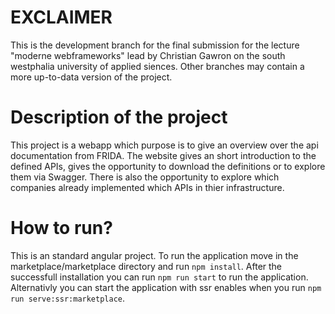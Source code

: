 # EXCLAIMER
This is the development branch for the final submission for the lecture "moderne webframeworks" lead by Christian Gawron on the south westphalia university of applied siences. Other branches may contain a more up-to-data version of the project.

# Description of the project
This project is a webapp which purpose is to give an overview over the api documentation from FRIDA. The website gives an short introduction to the defined APIs, gives the opportunity to download the definitions or to explore them via Swagger. There is also the opportunity to explore which companies already implemented which APIs in thier infrastructure.

# How to run?
This is an standard angular project. To run the application move in the marketplace/marketplace directory and run ```npm install```. After the successfull installation you can run ```npm run start``` to run the application. Alternativly you can start the application with ssr enables when you run ```npm run serve:ssr:marketplace```.